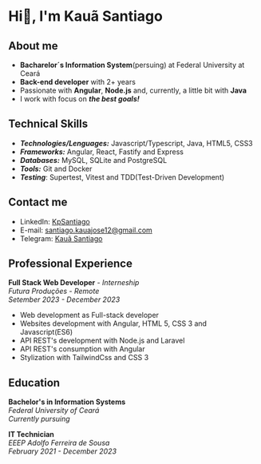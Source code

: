 # Hi👋, I'm Kauã Santiago

## About me
- **Bacharelor´s Information System**(persuing) at Federal University at Ceará
- **Back-end developer** with 2+ years
- Passionate with **Angular**, **Node.js** and, currently, a little bit with **Java**
- I work with focus on ***the best goals!***

## Technical Skills
- ***Technologies/Lenguages:*** Javascript/Typescript, Java, HTML5, CSS3
- ***Frameworks:*** Angular, React, Fastify and Express
- ***Databases:*** MySQL, SQLite and PostgreSQL
- ***Tools:*** Git and Docker
- ***Testing***: Supertest, Vitest and TDD(Test-Driven Development)

## Contact me
- LinkedIn: [KpSantiago](https://www.linkedin.com/in/kpsantiago)
- E-mail: [santiago.kauajose12@gmail.com](mailto:santiago.kauajose12@gmail.com)
- Telegram: [Kauã Santiago](https://t.me/@KauãSantiago)

## Professional Experience
**Full Stack Web Developer** - *Interneship* <br/>
*Futura Produções - Remote* <br/>
*Setember 2023 - December 2023*
- Web development as Full-stack developer
- Websites development with Angular, HTML 5, CSS 3 and Javascript(ES6)
- API REST's development with Node.js and Laravel
- API REST's consumption with Angular
- Stylization with TailwindCss and CSS 3

## Education
**Bachelor's in Information Systems** <br/>
*Federal University of Ceará* <br/>
*Currently pursuing*

**IT Technician**  
*EEEP Adolfo Ferreira de Sousa* <br/>
*February 2021 - December 2023*
